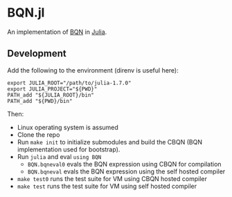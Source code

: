 # BQN.jl

An implementation of [BQN][] in [Julia][].

## Development

Add the following to the environment (direnv is useful here):
```
export JULIA_ROOT="/path/to/julia-1.7.0"
export JULIA_PROJECT="${PWD}"
PATH_add "${JULIA_ROOT}/bin"
PATH_add "${PWD}/bin"
```

Then:

- Linux operating system is assumed
- Clone the repo
- Run `make init` to initialize submodules and build the CBQN (BQN
  implementation used for bootstrap).
- Run `julia` and eval `using BQN`
  - `BQN.bqneval0` evals the BQN expression using CBQN for compilation
  - `BQN.bqneval` evals the BQN expression using the self hosted compiler
- `make test0` runs the test suite for VM using CBQN hosted compiler
- `make test` runs the test suite for VM using self hosted compiler

[BQN]: https://mlochbaum.github.io/BQN/index.html
[Julia]: https://julialang.org
